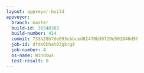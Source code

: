 ```yaml
---
layout: appveyor-build
appveyor:
  branch: master
  build-id: 36548303
  build-number: 414
  commit: 733b28b7de693cbbced82470b30729e501040d9f
  job-id: dfdx6bhat03gkrg8
  job-number: 4
  os-name: Windows
  test-result: 0
---
```

